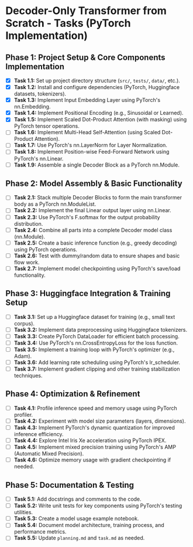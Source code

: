 # Decoder-Only Transformer from Scratch - Tasks (PyTorch Implementation)

## Phase 1: Project Setup & Core Components Implementation

- [X] **Task 1.1:** Set up project directory structure (`src/`, `tests/`, `data/`, etc.).
- [X] **Task 1.2:** Install and configure dependencies (PyTorch, Huggingface datasets, tokenizers).
- [X] **Task 1.3:** Implement Input Embedding Layer using PyTorch's nn.Embedding.
- [X] **Task 1.4:** Implement Positional Encoding (e.g., Sinusoidal or Learned).
- [X] **Task 1.5:** Implement Scaled Dot-Product Attention (with masking) using PyTorch tensor operations.
- [ ] **Task 1.6:** Implement Multi-Head Self-Attention (using Scaled Dot-Product Attention).
- [ ] **Task 1.7:** Use PyTorch's nn.LayerNorm for Layer Normalization.
- [ ] **Task 1.8:** Implement Position-wise Feed-Forward Network using PyTorch's nn.Linear.
- [ ] **Task 1.9:** Assemble a single Decoder Block as a PyTorch nn.Module.

## Phase 2: Model Assembly & Basic Functionality

- [ ] **Task 2.1:** Stack multiple Decoder Blocks to form the main transformer body as a PyTorch nn.ModuleList.
- [ ] **Task 2.2:** Implement the final Linear output layer using nn.Linear.
- [ ] **Task 2.3:** Use PyTorch's F.softmax for the output probability distribution.
- [ ] **Task 2.4:** Combine all parts into a complete Decoder model class (nn.Module).
- [ ] **Task 2.5:** Create a basic inference function (e.g., greedy decoding) using PyTorch operations.
- [ ] **Task 2.6:** Test with dummy/random data to ensure shapes and basic flow work.
- [ ] **Task 2.7:** Implement model checkpointing using PyTorch's save/load functionality.

## Phase 3: Huggingface Integration & Training Setup

- [ ] **Task 3.1:** Set up a Huggingface dataset for training (e.g., small text corpus).
- [ ] **Task 3.2:** Implement data preprocessing using Huggingface tokenizers.
- [ ] **Task 3.3:** Create PyTorch DataLoader for efficient batch processing.
- [ ] **Task 3.4:** Use PyTorch's nn.CrossEntropyLoss for the loss function.
- [ ] **Task 3.5:** Implement a training loop with PyTorch's optimizer (e.g., Adam).
- [ ] **Task 3.6:** Add learning rate scheduling using PyTorch's lr_scheduler.
- [ ] **Task 3.7:** Implement gradient clipping and other training stabilization techniques.

## Phase 4: Optimization & Refinement

- [ ] **Task 4.1:** Profile inference speed and memory usage using PyTorch profiler.
- [ ] **Task 4.2:** Experiment with model size parameters (layers, dimensions).
- [ ] **Task 4.3:** Implement PyTorch's dynamic quantization for improved inference efficiency.
- [ ] **Task 4.4:** Explore Intel Iris Xe acceleration using PyTorch IPEX.
- [ ] **Task 4.5:** Implement mixed precision training using PyTorch's AMP (Automatic Mixed Precision).
- [ ] **Task 4.6:** Optimize memory usage with gradient checkpointing if needed.

## Phase 5: Documentation & Testing

- [ ] **Task 5.1:** Add docstrings and comments to the code.
- [ ] **Task 5.2:** Write unit tests for key components using PyTorch's testing utilities.
- [ ] **Task 5.3:** Create a model usage example notebook.
- [ ] **Task 5.4:** Document model architecture, training process, and performance metrics.
- [ ] **Task 5.5:** Update `planning.md` and `task.md` as needed.
